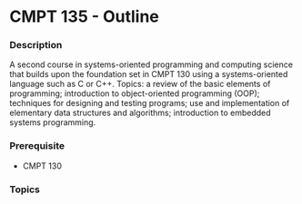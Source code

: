 # CMPT 135 - Outline

### Description
A second course in systems-oriented programming and computing science that builds upon the foundation set in CMPT 130 using a systems-oriented language such as C or C++. Topics: a review of the basic elements of programming; introduction to object-oriented programming (OOP); techniques for designing and testing programs; use and implementation of elementary data structures and algorithms; introduction to embedded systems programming.

### Prerequisite
- CMPT 130

### Topics